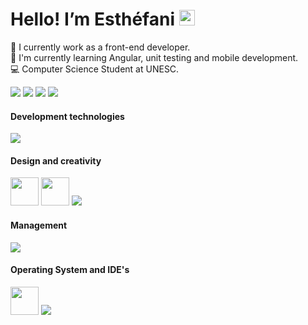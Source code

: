  # Hello! I’m Esthéfani <img src="https://media.giphy.com/media/hvRJCLFzcasrR4ia7z/giphy.gif" width="25px">

🔭 I currently work as a front-end developer. <br/>
🌱 I'm currently learning Angular, unit testing and mobile development. <br/>
💻 Computer Science Student at UNESC.
<br/>
<div>
 
 [![](https://vbr.wocr.tk/badge?page_id=Esthefani-Possamai-visitor-badge-reloaded&color=779BE7&lcolor=&style=for-the-badge&logo=Github&logoColor=white&custom=CNT%20Views&text=&color=ffffff)](https://github.com/Nathan13888/VisitorBadgeReloaded)
 <a  href = "mailto: esthefani_possamai@hotmail.com" target="_blank"><img src="https://img.shields.io/badge/-Gmail-%23333?style=for-the-badge&logo=gmail&logoColor=white" target="_blank"></a>
  <a href="https://www.instagram.com/esthefanipsm" target="_blank"><img src="https://img.shields.io/badge/-Instagram-%23E4405F?style=for-the-badge&logo=instagram&logoColor=white" target="_blank"></a>
  <a href="https://www.linkedin.com/in/esth%C3%A9fani-possamai-41b4981a3?lipi=urn%3Ali%3Apage%3Ad_flagship3_profile_view_base_contact_details%3BIDL8KCwgTcuUaogq7jl9sw%3D%3D" target="_blank"><img src="https://img.shields.io/badge/-LinkedIn-%230077B5?style=for-the-badge&logo=linkedin&logoColor=white" target="_blank"></a>
</div>

#### Development technologies 
<div align="left">
    <img src="https://skillicons.dev/icons?i=react,ts,js,materialui,styledcomponents,html,css,java,mysql&theme=dark" />
</div>

#### Design and creativity
<div align="left" display:"flex">
  <img  width="45" heigth="45" src="https://cdn.jsdelivr.net/gh/devicons/devicon/icons/behance/behance-original.svg" />   
  <img width="45" heigth="45" src="https://cdn.jsdelivr.net/gh/devicons/devicon/icons/canva/canva-original.svg" />
  <img src="https://skillicons.dev/icons?i=figma,&theme=dark" />      
</div>

#### Management 
<div align="left">
    <img src="https://skillicons.dev/icons?i=git,github,&theme=dark" />
</div>

#### Operating System and IDE's
<div align="left">
 
   <img width="45" heigth="45" src="https://cdn.jsdelivr.net/gh/devicons/devicon/icons/windows8/windows8-original.svg" />  
   <img src="https://skillicons.dev/icons?i=linux,vscode,eclipse&theme=dark" />
</div>

#

<div align="left">


 
 </div>
